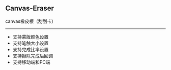## Canvas-Eraser

canvas橡皮檫（刮刮卡）

------------------------------------------------

* 支持蒙版颜色设置
* 支持笔触大小设置
* 支持完成比率设置
* 支持擦除完成后回调
* 支持移动端和PC端





